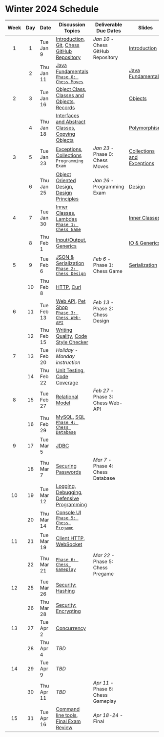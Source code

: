 # Winter 2024 Schedule

| Week | Day | Date       | Discussion Topics                                                                                                                                                                                     | Deliverable Due Dates              | Slides                                                                                                            |
| :--: | :-: | ---------- | ----------------------------------------------------------------------------------------------------------------------------------------------------------------------------------------------------- | ---------------------------------- | ----------------------------------------------------------------------------------------------------------------- |
|  1   |  1  | Tue Jan 9  | [Introduction](../instruction/introduction/introduction.md), [Git](../instruction/git/git.md), [Chess GitHub Repository](../chess/chess-github-repository/chess-github-repository.md)                 | _Jan 10_ - Chess GitHub Repository | [Introduction](https://docs.google.com/presentation/d/1hV2h_kNk6dOdod_n4ps6Fv9iHS8QYbITv4sg27U600w)               |
|      |  2  | Thu Jan 11 | [Java Fundamentals](../instruction/java-fundamentals/java-fundamentals.md)<br/>[`Phase 0: Chess Moves`](../chess/0-chess-moves/chess-moves.md)                                                        |                                    | [Java Fundamentals](https://docs.google.com/presentation/d/1SPIGPSSajy0CMh2b5nucOCAhAkXtRPkUgtewQh3tqZw)          |
|  2   |  3  | Tue Jan 16 | [Object Class](../instruction/java-object-class/java-object-class.md), [Classes and Objects](../instruction/classes-and-objects/classes-and-objects.md), [Records](../instruction/records/records.md) |                                    | [Objects](https://docs.google.com/presentation/d/1-sGH73aNqlKM_ONUi6urI8h3buSkISBY4o1T7ph7jKw)                    |
|      |  4  | Thu Jan 18 | [Interfaces and Abstract Classes](../instruction/interfaces-abstract-classes/interfaces-and-abstract-classes.md), [Copying Objects](../instruction/copying-objects/copying-objects.md)                |                                    | [Polymorphism](https://docs.google.com/presentation/d/15mC8spOF9Y_pfPlUZfEg7qH_VUB2E6rEnmBwGd_Ac2g)               |
|  3   |  5  | Tue Jan 23 | [Exceptions](../instruction/exceptions/exceptions.md), [Collections](../instruction/collections/collections.md)<br/>`Programming Exam`                                                                | _Jan 23_ - Phase 0: Chess Moves    | [Collections and Exceptions](https://docs.google.com/presentation/d/14-QmgQznammEe-QbN8uvpL4OyywLdGDNeEYzxLoH62g) |
|      |  6  | Thu Jan 25 | [Object Oriented Design](../instruction/object-oriented-design/object-oriented-design.md), [Design Principles](../instruction/design-principles/design-principles.md)                                 | _Jan 26_ - Programming Exam        | [Design](https://docs.google.com/presentation/d/1JGnm9YViJkXa0Ic32VaLU4-pFk51o13TDfZnwkL-uJs)                     |
|  4   |  7  | Tue Jan 30 | [Inner Classes](../instruction/inner-classes/inner-classes.md), [Lambdas](../instruction/lambdas/lambdas.md)<br/>[`Phase 1: Chess Game`](../chess/1-chess-game/chess-game.md)                         |                                    | [Inner Classes](https://docs.google.com/presentation/d/1PSfmZh1kLuMZHJIyuWYBogRNu9H05-ycocfdxd6rpGM)              |
|      |  8  | Thu Feb 1  | [Input/Output](../instruction/io/io.md), [Generics](../instruction/generics/generics.md)                                                                                                              |                                    | [IO & Generics](https://docs.google.com/presentation/d/1U8kYn3LBTQ7TOO-wMa01Dj6S4m44CA2woJcJ9Rn98M4)              |
|  5   |  9  | Tue Feb 6  | [JSON & Serialization](../instruction/json/json.md)<br/>[`Phase 2: Chess Design`](../chess/2-server-design/)                                                                                          | _Feb 6_ - Phase 1: Chess Game      | [Serialization](https://docs.google.com/presentation/d/1JnN0E-3P21VXCxW9Vz7Ugv2incM48brNTu8xOJRuS9Q)              |
|      | 10  | Thu Feb 8  | [HTTP](../instruction/http/http.md), [Curl](../instruction/curl/curl.md)                                                                                                                              |                                    |                                                                                                                   |
|  6   | 11  | Tue Feb 13 | [Web API](../instruction/web-api/web-api.md), [Pet Shop](../petshop/petshop.md)<br/>[`Phase 3: Chess Web-API`](../chess/3-web-api/web-api.md)                                                         | _Feb 13_ - Phase 2: Chess Design   |                                                                                                                   |
|      | 12  | Thu Feb 15 | [Writing Quality](../instruction/quality-code/quality-code.md), [Code Style Checker](../instruction/style-checker/style-checker.md)                                                                   |                                    |                                                                                                                   |
|  7   | 13  | Tue Feb 20 | _Holiday - Monday instruction_                                                                                                                                                                        |                                    |                                                                                                                   |
|      | 14  | Thu Feb 22 | [Unit Testing](../instruction/unit-testing/unit-testing.md), [Code Coverage](../instruction/code-coverage/code-coverage.md)                                                                           |                                    |                                                                                                                   |
|  8   | 15  | Tue Feb 27 | [Relational Model](../instruction/db-model/db-model.md)                                                                                                                                               | _Feb 27_ - Phase 3: Chess Web-API  |                                                                                                                   |
|      | 16  | Thu Feb 29 | [MySQL](../instruction/mysql/mysql.md), [SQL](../instruction/db-sql/db-sql.md)<br/>[`Phase 4: Chess Database`](../chess/4-database/database.md)                                                       |                                    |                                                                                                                   |
|  9   | 17  | Tue Mar 5  | [JDBC](../instruction/db-jdbc/db-jdbc.md)                                                                                                                                                             |                                    |                                                                                                                   |
|      | 18  | Thu Mar 7  | [Securing Passwords](../instruction/securing-passwords/securing-passwords.md)                                                                                                                         | _Mar 7_ - Phase 4: Chess Database  |                                                                                                                   |
|  10  | 19  | Tue Mar 12 | [Logging](../instruction/logging/logging.md), [Debugging](../instruction/debugging/debugging.md), [Defensive Programming](../instruction/defensive-programming/defensive-programming.md)              |                                    |                                                                                                                   |
|      | 20  | Thu Mar 14 | [Console UI](../instruction/console-ui/console-ui.md)<br/>[`Phase 5: Chess Pregame`](../chess/5-pregame/pregame.md)                                                                                   |                                    |                                                                                                                   |
|  11  | 21  | Tue Mar 19 | [Client HTTP](../instruction/web-api/web-api.md), [WebSocket](../instruction/websocket/websocket.md)                                                                                                  |                                    |                                                                                                                   |
|      | 22  | Thu Mar 21 | [`Phase 6: Chess Gameplay`](../chess/6-gameplay/gameplay.md)                                                                                                                                          | _Mar 22_ - Phase 5: Chess Pregame  |                                                                                                                   |
|  12  | 25  | Tue Mar 26 | [Security: Hashing](../instruction/computer-security/computer-security.md)                                                                                                                            |                                    |                                                                                                                   |
|      | 26  | Thu Mar 28 | [Security: Encrypting](../instruction/computer-security/computer-security.md)                                                                                                                         |                                    |                                                                                                                   |
|  13  | 27  | Tue Apr 2  | [Concurrency](../instruction/concurrency/concurrency.md)                                                                                                                                              |                                    |                                                                                                                   |
|      | 28  | Thu Apr 4  | _TBD_                                                                                                                                                                                                 |                                    |                                                                                                                   |
|  14  | 29  | Tue Apr 9  | _TBD_                                                                                                                                                                                                 |                                    |                                                                                                                   |
|      | 30  | Thu Apr 11 | _TBD_                                                                                                                                                                                                 | _Apr 11_ - Phase 6: Chess Gameplay |                                                                                                                   |
|  15  | 31  | Tue Apr 16 | [Command line tools](../instruction/command-line-builds/command-line-builds.md), [Final Exam Review](../instruction/final-exam-review/final-exam-review.md)                                           | _Apr 18-24_ - Final                |                                                                                                                   |
